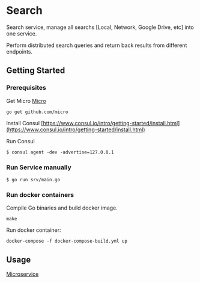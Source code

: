 # Search

Search service, manage all searchs [Local, Network, Google Drive, etc] into one service.

Perform distributed search queries and return back results from different endpoints.

## Getting Started

### Prerequisites
Get Micro
[Micro](https://github.com/micro)
```
go get github.com/micro
```

Install Consul
[https://www.consul.io/intro/getting-started/install.html](https://www.consul.io/intro/getting-started/install.html)

Run Consul
```
$ consul agent -dev -advertise=127.0.0.1
```

### Run Service manually

```
$ go run srv/main.go
```

### Run docker containers
Compile Go binaries and build docker image. 
```
make 
```

Run docker container:
```
docker-compose -f docker-compose-build.yml up
```


## Usage

[Microservice](https://github.com/Rakanixu/elasticsearch/tree/master/srv)
